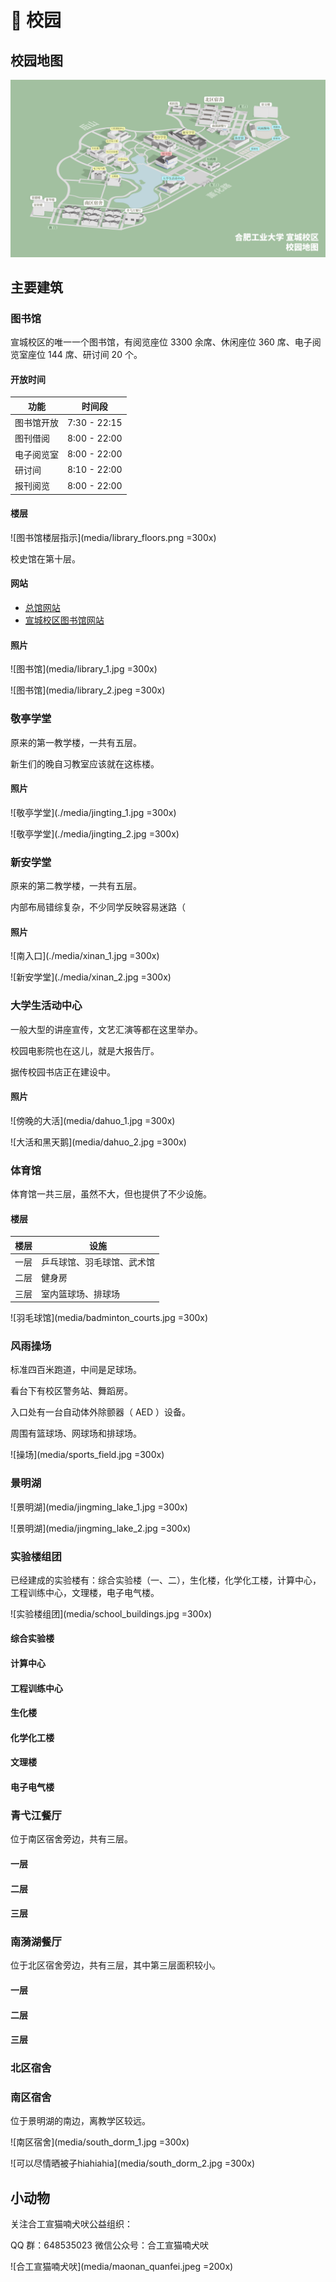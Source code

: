 # 🦢 校园
## 校园地图

![合工宣校园地图](./media/HFUTXC_map.png)

## 主要建筑

### 图书馆

宣城校区的唯一一个图书馆，有阅览座位 3300 余席、休闲座位 360 席、电子阅览室座位 144 席、研讨间 20 个。

#### 开放时间

| 功能       | 时间段       |
| ---------- | ------------ |
| 图书馆开放 | 7:30 - 22:15 |
| 图刊借阅   | 8:00 - 22:00 |
| 电子阅览室 | 8:00 - 22:00 |
| 研讨间     | 8:10 - 22:00 |
| 报刊阅览   | 8:00 - 22:00 |

#### 楼层

![图书馆楼层指示](media/library_floors.png =300x)

校史馆在第十层。

#### 网站

- [总馆网站](https://lib.hfut.edu.cn)
- [宣城校区图书馆网站](https://xclib.hfut.edu.cn)

#### 照片

![图书馆](media/library_1.jpg =300x)

![图书馆](media/library_2.jpeg =300x)

### 敬亭学堂

原来的第一教学楼，一共有五层。

新生们的晚自习教室应该就在这栋楼。

#### 照片

![敬亭学堂](./media/jingting_1.jpg =300x)

![敬亭学堂](./media/jingting_2.jpg =300x)

### 新安学堂

原来的第二教学楼，一共有五层。

内部布局错综复杂，不少同学反映容易迷路（

#### 照片

![南入口](./media/xinan_1.jpg =300x)

![新安学堂](./media/xinan_2.jpg =300x)

### 大学生活动中心

一般大型的讲座宣传，文艺汇演等都在这里举办。

校园电影院也在这儿，就是大报告厅。

据传校园书店正在建设中。

#### 照片

![傍晚的大活](media/dahuo_1.jpg =300x)

![大活和黑天鹅](media/dahuo_2.jpg =300x)

### 体育馆

体育馆一共三层，虽然不大，但也提供了不少设施。

#### 楼层

| 楼层 | 设施                       |
| ---- | -------------------------- |
| 一层 | 乒乓球馆、羽毛球馆、武术馆 |
| 二层 | 健身房                     |
| 三层 | 室内篮球场、排球场         |

![羽毛球馆](media/badminton_courts.jpg =300x)

### 风雨操场

标准四百米跑道，中间是足球场。

看台下有校区警务站、舞蹈房。

入口处有一台自动体外除颤器（ AED ）设备。

周围有篮球场、网球场和排球场。

![操场](media/sports_field.jpg =300x)

### 景明湖

![景明湖](media/jingming_lake_1.jpg =300x)

![景明湖](media/jingming_lake_2.jpg =300x)

### 实验楼组团

已经建成的实验楼有：综合实验楼（一、二），生化楼，化学化工楼，计算中心，工程训练中心，文理楼，电子电气楼。

![实验楼组团](media/school_buildings.jpg =300x)

#### 综合实验楼

#### 计算中心

#### 工程训练中心

#### 生化楼

#### 化学化工楼

#### 文理楼

#### 电子电气楼

### 青弋江餐厅

位于南区宿舍旁边，共有三层。

#### 一层

#### 二层

#### 三层

### 南漪湖餐厅

位于北区宿舍旁边，共有三层，其中第三层面积较小。

#### 一层

#### 二层

#### 三层

### 北区宿舍

### 南区宿舍

位于景明湖的南边，离教学区较远。

![南区宿舍](media/south_dorm_1.jpg =300x)

![可以尽情晒被子hiahiahia](media/south_dorm_2.jpg =300x)

## 小动物

关注合工宣猫喃犬吠公益组织：

QQ 群：648535023
微信公众号：合工宣猫喃犬吠

![合工宣猫喃犬吠](media/maonan_quanfei.jpeg =200x)
